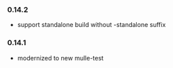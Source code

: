 ### 0.14.2

* support standalone build without -standalone suffix

### 0.14.1

* modernized to new mulle-test
